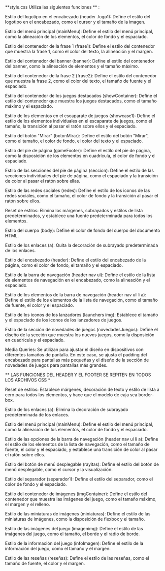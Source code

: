 **style.css Utiliza las siguientes funciones ** :

Estilo del logotipo en el encabezado (header .logo1): Define el estilo del logotipo en el encabezado, como el cursor y el tamaño de la imagen.

Estilo del menú principal (mainMenu): Define el estilo del menú principal, como la alineación de los elementos, el color de fondo y el espaciado.

Estilo del contenedor de la frase 1 (frase1): Define el estilo del contenedor que muestra la frase 1, como el color del texto, la alineación y el margen.

Estilo del contenedor del banner (banner): Define el estilo del contenedor del banner, como la alineación de elementos y el tamaño máximo.

Estilo del contenedor de la frase 2 (frase2): Define el estilo del contenedor que muestra la frase 2, como el color del texto, el tamaño de fuente y el espaciado.

Estilo del contenedor de los juegos destacados (showContainer): Define el estilo del contenedor que muestra los juegos destacados, como el tamaño máximo y el espaciado.

Estilo de los elementos en el escaparate de juegos (showcase1): Define el estilo de los elementos individuales en el escaparate de juegos, como el tamaño, la transición al pasar el ratón sobre ellos y el espaciado.

Estilo del botón "Mirar" (botonMirar): Define el estilo del botón "Mirar", como el tamaño, el color de fondo, el color del texto y el espaciado.

Estilo del pie de página (gameFooter): Define el estilo del pie de página, como la disposición de los elementos en cuadrícula, el color de fondo y el espaciado.

Estilo de las secciones del pie de página (seccion): Define el estilo de las secciones individuales del pie de página, como el espaciado y la transición de color al pasar el ratón sobre ellas.

Estilo de las redes sociales (redes): Define el estilo de los iconos de las redes sociales, como el tamaño, el color de fondo y la transición al pasar el ratón sobre ellos.

Reset de estilos: Elimina los márgenes, subrayados y estilos de lista predeterminados, y establece una fuente predeterminada para todos los elementos.

Estilo del cuerpo (body): Define el color de fondo del cuerpo del documento HTML.

Estilo de los enlaces (a): Quita la decoración de subrayado predeterminada de los enlaces.

Estilo del encabezado (header): Define el estilo del encabezado de la página, como el color de fondo, el tamaño y el espaciado.

Estilo de la barra de navegación (header nav ul): Define el estilo de la lista de elementos de navegación en el encabezado, como la alineación y el espaciado.

Estilo de los elementos de la barra de navegación (header nav ul li a): Define el estilo de los elementos de la lista de navegación, como el tamaño de fuente, el color y el espaciado.

Estilo de los iconos de los lanzadores (launchers img): Establece el tamaño y el espaciado de los iconos de los lanzadores de juegos.

Estilo de la sección de novedades de juegos (novedadesJuegos): Define el diseño de la sección que muestra los nuevos juegos, como la disposición en cuadrícula y el espaciado.

Media Queries: Se utilizan para ajustar el diseño en dispositivos con diferentes tamaños de pantalla. En este caso, se ajusta el padding del encabezado para pantallas más pequeñas y el diseño de la sección de novedades de juegos para pantallas más grandes.

** LAS FUNCIONES DEL HEADER Y EL FOOTER SE REPITEN EN TODOS LOS ARCHIVOS CSS *



Reset de estilos: Establece márgenes, decoración de texto y estilo de lista a cero para todos los elementos, y hace que el modelo de caja sea border-box.

Estilo de los enlaces (a): Elimina la decoración de subrayado predeterminada de los enlaces.

Estilo del menú principal (mainMenu): Define el estilo del menú principal, como la alineación de los elementos, el color de fondo y el espaciado.

Estilo de las opciones de la barra de navegación (header nav ul li a): Define el estilo de los elementos de la lista de navegación, como el tamaño de fuente, el color y el espaciado, y establece una transición de color al pasar el ratón sobre ellos.

Estilo del botón de menú desplegable (rayitas): Define el estilo del botón de menú desplegable, como el cursor y la visualización.

Estilo del separador (separador1): Define el estilo del separador, como el color de fondo y el espaciado.

Estilo del contenedor de imágenes (imgContainer): Define el estilo del contenedor que muestra las imágenes del juego, como el tamaño máximo, el margen y el relleno.

Estilo de las miniaturas de imágenes (miniaturas): Define el estilo de las miniaturas de imágenes, como la disposición de flexbox y el tamaño.

Estilo de las imágenes del juego (imagenimg): Define el estilo de las imágenes del juego, como el tamaño, el borde y el radio de borde.

Estilo de la información del juego (infoImagen): Define el estilo de la información del juego, como el tamaño y el margen.

Estilo de las reseñas (reseñas): Define el estilo de las reseñas, como el tamaño de fuente, el color y el margen.
